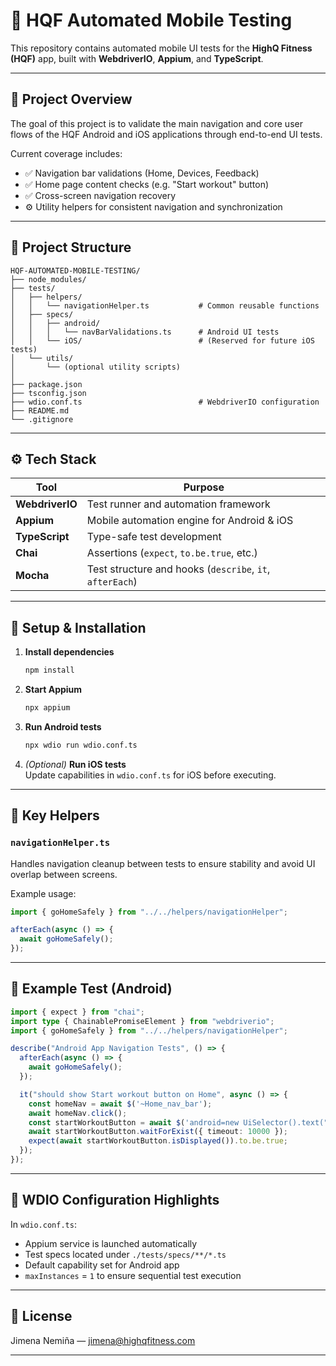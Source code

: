 # 📱 HQF Automated Mobile Testing

This repository contains automated mobile UI tests for the **HighQ Fitness (HQF)** app, built with **WebdriverIO**, **Appium**, and **TypeScript**.

---

## 🧩 Project Overview

The goal of this project is to validate the main navigation and core user flows of the HQF Android and iOS applications through end-to-end UI tests.

Current coverage includes:
- ✅ Navigation bar validations (Home, Devices, Feedback)
- ✅ Home page content checks (e.g. "Start workout" button)
- ✅ Cross-screen navigation recovery
- ⚙️ Utility helpers for consistent navigation and synchronization

---

## 📁 Project Structure

```
HQF-AUTOMATED-MOBILE-TESTING/
├── node_modules/
├── tests/
│   ├── helpers/
│   │   └── navigationHelper.ts           # Common reusable functions
│   ├── specs/
│   │   ├── android/
│   │   │   └── navBarValidations.ts      # Android UI tests
│   │   └── iOS/                          # (Reserved for future iOS tests)
│   └── utils/
│       └── (optional utility scripts)
│
├── package.json
├── tsconfig.json
├── wdio.conf.ts                          # WebdriverIO configuration
├── README.md
└── .gitignore
```

---

## ⚙️ Tech Stack

| Tool | Purpose |
|------|----------|
| **WebdriverIO** | Test runner and automation framework |
| **Appium** | Mobile automation engine for Android & iOS |
| **TypeScript** | Type-safe test development |
| **Chai** | Assertions (`expect`, `to.be.true`, etc.) |
| **Mocha** | Test structure and hooks (`describe`, `it`, `afterEach`) |

---

## 🚀 Setup & Installation

1. **Install dependencies**
   ```bash
   npm install
   ```

2. **Start Appium**
   ```bash
   npx appium
   ```

3. **Run Android tests**
   ```bash
   npx wdio run wdio.conf.ts
   ```

4. *(Optional)* **Run iOS tests**  
   Update capabilities in `wdio.conf.ts` for iOS before executing.

---

## 🧠 Key Helpers

### `navigationHelper.ts`
Handles navigation cleanup between tests to ensure stability and avoid UI overlap between screens.

Example usage:
```ts
import { goHomeSafely } from "../../helpers/navigationHelper";

afterEach(async () => {
  await goHomeSafely();
});
```

---

## 🧪 Example Test (Android)

```ts
import { expect } from "chai";
import type { ChainablePromiseElement } from "webdriverio";
import { goHomeSafely } from "../../helpers/navigationHelper";

describe("Android App Navigation Tests", () => {
  afterEach(async () => {
    await goHomeSafely();
  });

  it("should show Start workout button on Home", async () => {
    const homeNav = await $('~Home_nav_bar');
    await homeNav.click();
    const startWorkoutButton = await $('android=new UiSelector().text("Start workout")');
    await startWorkoutButton.waitForExist({ timeout: 10000 });
    expect(await startWorkoutButton.isDisplayed()).to.be.true;
  });
});
```

---

## 🧭 WDIO Configuration Highlights

In `wdio.conf.ts`:
- Appium service is launched automatically
- Test specs located under `./tests/specs/**/*.ts`
- Default capability set for Android app
- `maxInstances` = `1` to ensure sequential test execution

---

## 🧾 License

 Jimena Nemiña — [jimena@highqfitness.com](mailto:jimena@highqfitness.com)

---

